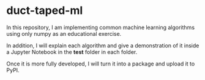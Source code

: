 # duct-taped-ml

In this repository, I am implementing common machine learning algorithms using only numpy as an educational exercise. 

In addition, I will explain each algorithm and give a demonstration of it inside a Jupyter Notebook in the **test** folder in each folder.

Once it is more fully developed, I will turn it into a package and upload it to PyPI.
